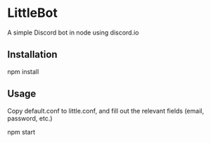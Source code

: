 # LittleBot

A simple Discord bot in node using discord.io

## Installation

npm install

## Usage

Copy default.conf to little.conf, and fill out the relevant fields (email, password, etc.)

npm start